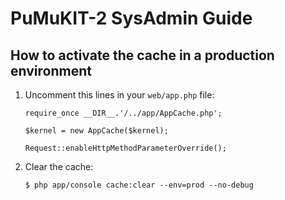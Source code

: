 PuMuKIT-2 SysAdmin Guide
========================

How to activate the cache in a production environment
-----------------------------------------------------

1. Uncomment this lines in your `web/app.php` file:

    ```
    require_once __DIR__.'/../app/AppCache.php';

    $kernel = new AppCache($kernel);

    Request::enableHttpMethodParameterOverride();
    ```

2. Clear the cache:

    ```
    $ php app/console cache:clear --env=prod --no-debug
    ```

